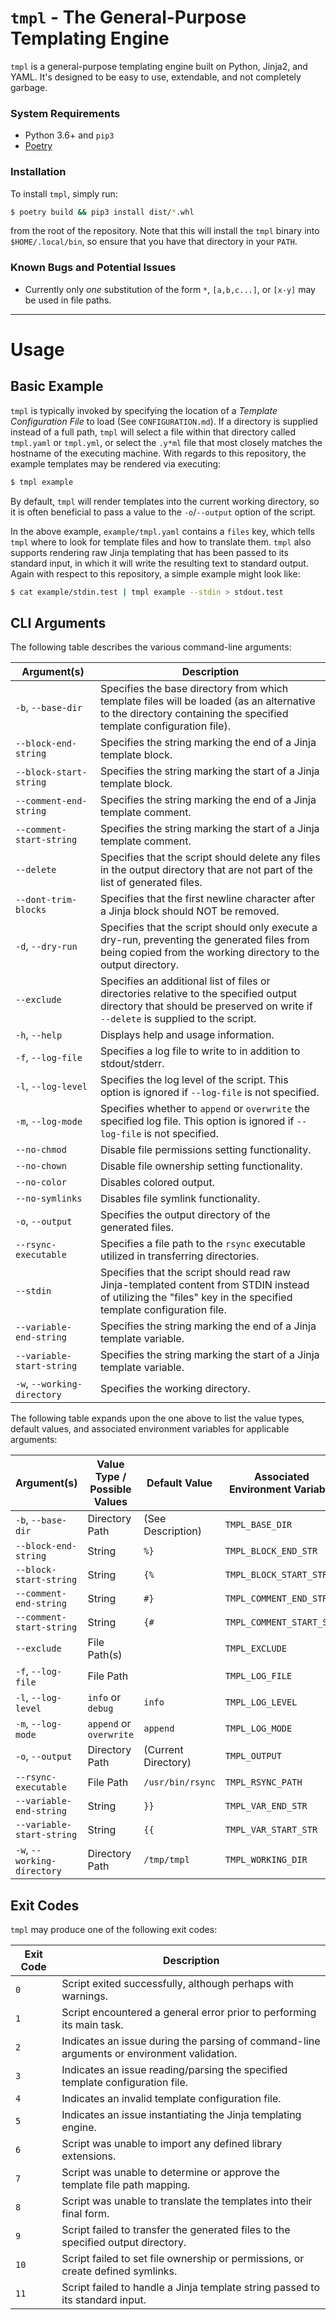 # `tmpl` - The General-Purpose Templating Engine

`tmpl` is a general-purpose templating engine built on Python, Jinja2, and YAML.
It's designed to be easy to use, extendable, and not completely garbage.

### System Requirements

* Python 3.6+ and `pip3`
* [Poetry](https://python-poetry.org/)

### Installation

To install `tmpl`, simply run:

```bash
$ poetry build && pip3 install dist/*.whl
```

from the root of the repository. Note that this will install the `tmpl` binary
into `$HOME/.local/bin`, so ensure that you have that directory in your `PATH`.

### Known Bugs and Potential Issues

* Currently only _one_ substitution of the form `*`, `[a,b,c...]`, or `[x-y]` may be used in file paths.


----
# Usage


## Basic Example

`tmpl` is typically invoked by specifying the location of a _Template Configuration File_ to load (See `CONFIGURATION.md`). If a directory is supplied instead of a full path, `tmpl` will select a file within that directory called `tmpl.yaml` or `tmpl.yml`, or select the `.y*ml` file that most closely matches the hostname of the executing machine. With regards to this repository, the example templates may be rendered via executing:

```bash
$ tmpl example
```

By default, `tmpl` will render templates into the current working directory, so it is often beneficial to pass a value to the `-o`/`--output` option of the script.

In the above example, `example/tmpl.yaml` contains a `files` key, which tells `tmpl` where to look for template files and how to translate them. `tmpl` also supports rendering raw Jinja templating that has been passed to its standard input, in which it will write the resulting text to standard output. Again with respect to this repository, a simple example might look like:

```bash
$ cat example/stdin.test | tmpl example --stdin > stdout.test
```


## CLI Arguments

The following table describes the various command-line arguments:

| Argument(s)                 | Description                                                                                                                                                                |
|-----------------------------|----------------------------------------------------------------------------------------------------------------------------------------------------------------------------|
| `-b`, `--base-dir`          | Specifies the base directory from which template files will be loaded (as an alternative to the directory containing the specified template configuration file).           |
| `--block-end-string`        | Specifies the string marking the end of a Jinja template block.                                                                                                            |
| `--block-start-string`      | Specifies the string marking the start of a Jinja template block.                                                                                                          |
| `--comment-end-string`      | Specifies the string marking the end of a Jinja template comment.                                                                                                          |
| `--comment-start-string`    | Specifies the string marking the start of a Jinja template comment.                                                                                                        |
| `--delete`                  | Specifies that the script should delete any files in the output directory that are not part of the list of generated files.                                                |
| `--dont-trim-blocks`        | Specifies that the first newline character after a Jinja block should NOT be removed.                                                                                      |
| `-d`, `--dry-run`           | Specifies that the script should only execute a dry-run, preventing the generated files from being copied from the working directory to the output directory.              |
| `--exclude`                 | Specifies an additional list of files or directories relative to the specified output directory that should be preserved on write if `--delete` is supplied to the script. |
| `-h`, `--help`              | Displays help and usage information.                                                                                                                                       |
| `-f`, `--log-file`          | Specifies a log file to write to in addition to stdout/stderr.                                                                                                             |
| `-l`, `--log-level`         | Specifies the log level of the script. This option is ignored if `--log-file` is not specified.                                                                            |
| `-m`, `--log-mode`          | Specifies whether to `append` or `overwrite` the specified log file. This option is ignored if `--log-file` is not specified.                                              |
| `--no-chmod`                | Disable file permissions setting functionality.                                                                                                                            |
| `--no-chown`                | Disable file ownership setting functionality.                                                                                                                              |
| `--no-color`                | Disables colored output.                                                                                                                                                   |
| `--no-symlinks`             | Disables file symlink functionality.                                                                                                                                       |
| `-o`, `--output`            | Specifies the output directory of the generated files.                                                                                                                     |
| `--rsync-executable`        | Specifies a file path to the `rsync` executable utilized in transferring directories.                                                                                      |
| `--stdin`                   | Specifies that the script should read raw Jinja-templated content from STDIN instead of utilizing the "files" key in the specified template configuration file.            |
| `--variable-end-string`     | Specifies the string marking the end of a Jinja template variable.                                                                                                         |
| `--variable-start-string`   | Specifies the string marking the start of a Jinja template variable.                                                                                                       |
| `-w`, `--working-directory` | Specifies the working directory.                                                                                                                                           |

The following table expands upon the one above to list the value types, default values, and associated environment variables for applicable arguments:

| Argument(s)                 | Value Type / Possible Values | Default Value       | Associated Environment Variable |
|-----------------------------|------------------------------|---------------------|---------------------------------|
| `-b`, `--base-dir`          | Directory Path               | (See Description)   | `TMPL_BASE_DIR`                 |
| `--block-end-string`        | String                       | `%}`                | `TMPL_BLOCK_END_STR`            |
| `--block-start-string`      | String                       | `{%`                | `TMPL_BLOCK_START_STR`          |
| `--comment-end-string`      | String                       | `#}`                | `TMPL_COMMENT_END_STR`          |
| `--comment-start-string`    | String                       | `{#`                | `TMPL_COMMENT_START_STR`        |
| `--exclude`                 | File Path(s)                 |                     | `TMPL_EXCLUDE`                  |
| `-f`, `--log-file`          | File Path                    |                     | `TMPL_LOG_FILE`                 |
| `-l`, `--log-level`         | `info` or `debug`            | `info`              | `TMPL_LOG_LEVEL`                |
| `-m`, `--log-mode`          | `append` or `overwrite`      | `append`            | `TMPL_LOG_MODE`                 |
| `-o`, `--output`            | Directory Path               | (Current Directory) | `TMPL_OUTPUT`                   |
| `--rsync-executable`        | File Path                    | `/usr/bin/rsync`    | `TMPL_RSYNC_PATH`               |
| `--variable-end-string`     | String                       | `}}`                | `TMPL_VAR_END_STR`              |
| `--variable-start-string`   | String                       | `{{`                | `TMPL_VAR_START_STR`            |
| `-w`, `--working-directory` | Directory Path               | `/tmp/tmpl`         | `TMPL_WORKING_DIR`              |


## Exit Codes

`tmpl` may produce one of the following exit codes:

| Exit Code | Description                                                                                |
|-----------|--------------------------------------------------------------------------------------------|
| `0`       | Script exited successfully, although perhaps with warnings.                                |
| `1`       | Script encountered a general error prior to performing its main task.                      |
| `2`       | Indicates an issue during the parsing of command-line arguments or environment validation. |
| `3`       | Indicates an issue reading/parsing the specified template configuration file.              |
| `4`       | Indicates an invalid template configuration file.                                          |
| `5`       | Indicates an issue instantiating the Jinja templating engine.                              |
| `6`       | Script was unable to import any defined library extensions.                                |
| `7`       | Script was unable to determine or approve the template file path mapping.                  |
| `8`       | Script was unable to translate the templates into their final form.                        |
| `9`       | Script failed to transfer the generated files to the specified output directory.           |
| `10`      | Script failed to set file ownership or permissions, or create defined symlinks.            |
| `11`      | Script failed to handle a Jinja template string passed to its standard input.              |
